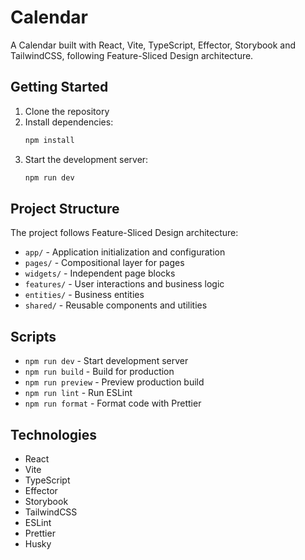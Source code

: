 # Calendar

A Calendar built with React, Vite, TypeScript, Effector, Storybook and TailwindCSS, following Feature-Sliced Design architecture.

## Getting Started

1. Clone the repository
2. Install dependencies:
   ```bash
   npm install
   ```
3. Start the development server:
   ```bash
   npm run dev
   ```

## Project Structure

The project follows Feature-Sliced Design architecture:

- `app/` - Application initialization and configuration
- `pages/` - Compositional layer for pages
- `widgets/` - Independent page blocks
- `features/` - User interactions and business logic
- `entities/` - Business entities
- `shared/` - Reusable components and utilities

## Scripts

- `npm run dev` - Start development server
- `npm run build` - Build for production
- `npm run preview` - Preview production build
- `npm run lint` - Run ESLint
- `npm run format` - Format code with Prettier

## Technologies

- React
- Vite
- TypeScript
- Effector
- Storybook
- TailwindCSS
- ESLint
- Prettier
- Husky
